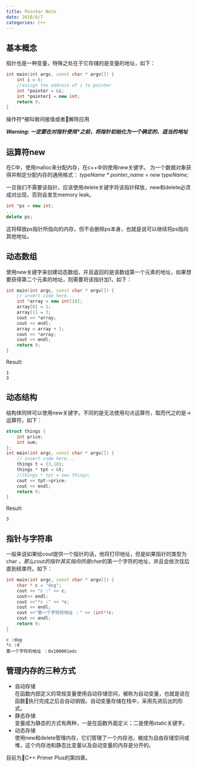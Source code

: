 ```yaml
---
title: Pointer Note
date: 2018/8/7
categories: C++
---
```


## 基本概念
指针也是一种变量，特殊之处在于它存储的是变量的地址，如下：
```c++
int main(int argc, const char * argv[]) {
    int i = 6;
    //assign the address of i to pointer
    int *pointer = &i;
    int *pointer1 = new int;
    return 0;
}
```
操作符*被叫做间接值或者解除应用

_**Warning: 一定要在对指针使用*之前，将指针初始化为一个确定的、适当的地址**_

## 运算符new 
在C中，使用malloc来分配内存，在c++中则使用new关键字。
为一个数据对象获得并制定分配内存的通用格式：
_typeName * pointer_name = new typeName;_

一旦我们不需要该指针，应该使用delete关键字将该指针释放，new和delete必须成对出现，否则会发生memory leak。
```c++
int *ps = new int;
...
delete ps;
```
这将释放ps指针所指向的内存，但不会删除ps本身，也就是说可以继续将ps指向其他地址。

## 动态数组
使用new关键字来创建动态数组，并且返回的是该数组第一个元素的地址，如果想要获得第二个元素的地址，则需要将该指针加1，如下：
```c++
int main(int argc, const char * argv[]) {
    // insert code here...
    int *array = new int[10];
    array[0] = 1;
    array[1] = 3;
    cout << *array;
    cout << endl;
    array = array + 1;
    cout << *array;
    cout << endl;
    return 0;
}
```
Result:
```
1
3
```
## 动态结构
结构体同样可以使用new关键字。不同的是无法使用句点运算符，取而代之的是->运算符，如下：
```c++
struct things {
    int price;
    int sum;
};
int main(int argc, const char * argv[]) {
    // insert code here...
    things t = {3,18};
    things * tpt = &t;
    //things * tpt = new things;
    cout << tpt->price;
    cout << endl;
    return 0;
}
```
Result:
```
3
```
## 指针与字符串
一般来说如果给cout提供一个指针的话，他将打印地址，但是如果指针的类型为char *，那么cout的指针其实指向的是char*的第一个字符的地址，并且会依次往后直到结束符。如下：
```c++
int main(int argc, const char * argv[]) {
    char * c = "dog";
    cout << "c :" << c;
    cout<< endl;
    cout <<"*c :" << *c;
    cout << endl;
    cout <<"第一个字符的地址 ：" << (int*)c;
    cout << endl;
    return 0;
}
```
```
c :dog
*c :d
第一个字符的地址 ：0x100001edc
```
## 管理内存的三种方式
* 自动存储   
  在函数内部定义的常规变量使用自动存储空间，被称为自动变量，也就是说在函数执行完成之后会自动销毁。自动变量存储在栈中，采用先进后出的形式。
* 静态存储   
  变量成为静态的方式有两种，一是在函数外面定义；二是使用static关键字。
* 动态存储    
  使用new和delete管理内存，它们管理了一个内存池，被成为自由存储空间或堆，这个内存池和静态比变量以及自动变量的内存是分开的。

目前为C++ Primer Plus的第四章。